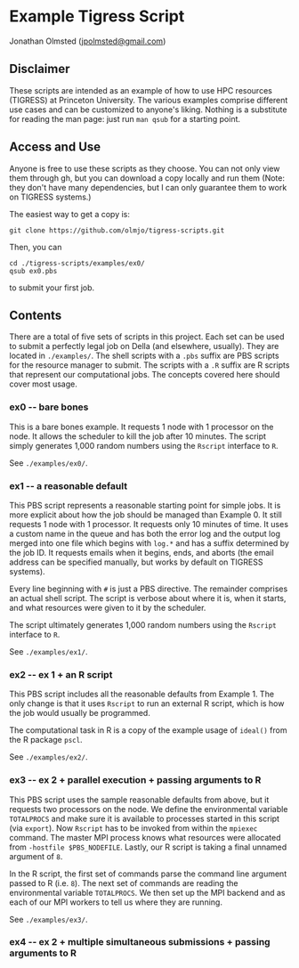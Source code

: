 # Example Tigress Script

Jonathan Olmsted (jpolmsted@gmail.com)

## Disclaimer

These scripts are intended as an example of how to use HPC resources (TIGRESS)
at Princeton University. The various examples comprise different use cases and
can be customized to anyone's liking. Nothing is a substitute for reading the
man page: just run `man qsub` for a starting point.

## Access and Use

Anyone is free to use these scripts as they choose. You can not only view them
through gh, but you can download a copy locally and run them (Note: they don't
have many dependencies, but I can only guarantee them to work on TIGRESS
systems.)

The easiest way to get a copy is:
```
git clone https://github.com/olmjo/tigress-scripts.git
```

Then, you can
```
cd ./tigress-scripts/examples/ex0/
qsub ex0.pbs
```
to submit your first job.


## Contents

There are a total of five sets of scripts in this project. Each set can be used
to submit a perfectly legal job on Della (and elsewhere, usually). They are
located in `./examples/`. The shell scripts with a `.pbs` suffix are PBS scripts
for the resource manager to submit. The scripts with a `.R` suffix are R scripts
that represent our computational jobs. The concepts covered here
should cover most usage.

### ex0 -- bare bones

This is a bare bones example. It requests 1 node with 1 processor on the
node. It allows the scheduler to kill the job after 10 minutes. The script
simply generates 1,000 random numbers using the `Rscript` interface to `R`.

See `./examples/ex0/`.

### ex1 -- a reasonable default

This PBS script represents a reasonable starting point for simple jobs. It is
more explicit about how the job should be managed than Example 0. It still
requests 1 node with 1 processor. It requests only 10 minutes of time. It uses a
custom name in the queue and has both the error log and the output log merged
into one file which begins with `log.*` and has a suffix determined by the job
ID. It requests emails when it begins, ends, and aborts (the email address can
be specified manually, but works by default on TIGRESS systems).

Every line beginning with `#` is just a PBS directive. The remainder comprises
an actual shell script. The script is verbose about where it is, when it starts,
and what resources were given to it by the scheduler.

The script ultimately generates 1,000 random numbers using the `Rscript`
interface to `R`.

See `./examples/ex1/`.

### ex2 -- ex 1 + an R script

This PBS script includes all the reasonable defaults from Example 1. The only
change is that it uses `Rscript` to run an external R script, which is how the
job would usually be programmed.

The computational task in R is a copy of the example usage of `ideal()` from the
R package `pscl`.

See `./examples/ex2/`.

### ex3 -- ex 2 + parallel execution + passing arguments to R

This PBS script uses the sample reasonable defaults from above, but it requests
two processors on the node. We define the environmental variable `TOTALPROCS`
and make sure it is available to processes started in this script (via
`export`). Now `Rscript` has to be invoked from within the `mpiexec`
command. The master MPI process knows what resources were allocated from
`-hostfile $PBS_NODEFILE`. Lastly, our R script is taking a final unnamed
argument of `8`.

In the R script, the first set of commands parse the command line argument
passed to R (i.e. `8`). The next set of commands are reading the environmental
variable `TOTALPROCS`. We then set up the MPI backend and as each of our MPI
workers to tell us where they are running.

See `./examples/ex3/`.

### ex4 -- ex 2 + multiple simultaneous submissions + passing arguments to R



